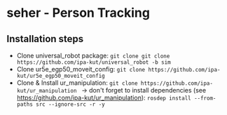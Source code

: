 # seher - Person Tracking

## Installation steps

* Clone universal_robot package: ```git clone git clone https://github.com/ipa-kut/universal_robot -b sim```
* Clone ur5e_egp50_moveit_config: ```git clone https://github.com/ipa-kut/ur5e_egp50_moveit_config```
* Clone & Install ur_manipulation: ```git clone https://github.com/ipa-kut/ur_manipulation ```
&rarr; don't forget to install dependencies (see https://github.com/ipa-kut/ur_manipulation): ```rosdep install --from-paths src --ignore-src -r -y```



